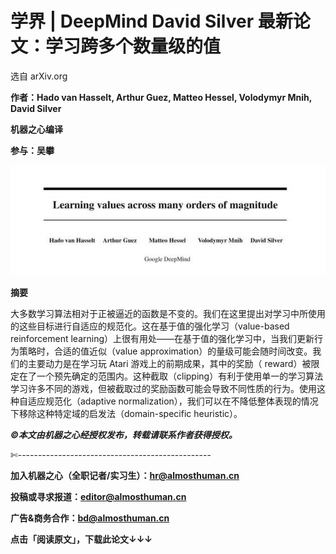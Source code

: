 # 学界 | DeepMind David Silver 最新论文：学习跨多个数量级的值

选自 arXiv.org

**作者：Hado van Hasselt, Arthur Guez, Matteo Hessel, Volodymyr Mnih, David Silver**

**机器之心编译**

**参与：吴攀**

**![](img/85234e3095d6b9a70f1dcce46125959d.jpg)** 

**摘要**

大多数学习算法相对于正被逼近的函数是不变的。我们在这里提出对学习中所使用的这些目标进行自适应的规范化。这在基于值的强化学习（value-based reinforcement learning）上很有用处——在基于值的强化学习中，当我们更新行为策略时，合适的值近似（value approximation）的量级可能会随时间改变。我们的主要动力是在学习玩 Atari 游戏上的前期成果，其中的奖励（ reward）被限定在了一个预先确定的范围内。这种截取（clipping）有利于使用单一的学习算法学习许多不同的游戏，但被截取过的奖励函数可能会导致不同性质的行为。使用这种自适应规范化（adaptive normalization），我们可以在不降低整体表现的情况下移除这种特定域的启发法（domain-specific heuristic）。

***©本文由机器之心经授权发布，***转载请联系作者获得授权***。***

✄------------------------------------------------

**加入机器之心（全职记者/实习生）：hr@almosthuman.cn**

**投稿或寻求报道：editor@almosthuman.cn**

**广告&商务合作：bd@almosthuman.cn**

****点击「阅读原文」，下载此论文↓↓↓****
